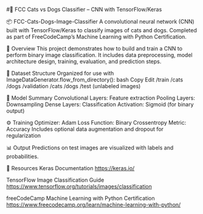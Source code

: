 #🐾 FCC Cats vs Dogs Classifier – CNN with TensorFlow/Keras

📦 FCC-Cats-Dogs-Image-Classifier
A convolutional neural network (CNN) built with TensorFlow/Keras to classify images of cats and dogs. Completed as part of FreeCodeCamp’s Machine Learning with Python Certification.

🧠 Overview
This project demonstrates how to build and train a CNN to perform binary image classification. It includes data preprocessing, model architecture design, training, evaluation, and prediction steps.

📁 Dataset Structure
Organized for use with ImageDataGenerator.flow_from_directory():
bash
Copy
Edit
/train
    /cats
    /dogs
/validation
    /cats
    /dogs
/test
    (unlabeled images)

🧱 Model Summary
Convolutional Layers: Feature extraction
Pooling Layers: Downsampling
Dense Layers: Classification
Activation: Sigmoid (for binary output)

⚙️ Training
Optimizer: Adam
Loss Function: Binary Crossentropy
Metric: Accuracy
Includes optional data augmentation and dropout for regularization

📊 Output
Predictions on test images are visualized with labels and probabilities.

🔗 Resources
Keras Documentation
https://keras.io/ 

TensorFlow Image Classification Guide
https://www.tensorflow.org/tutorials/images/classification

freeCodeCamp Machine Learning with Python Certification
https://www.freecodecamp.org/learn/machine-learning-with-python/
